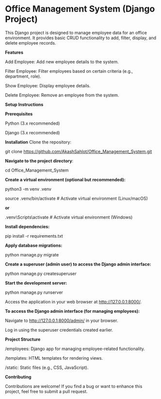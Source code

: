 # **Office Management System (Django Project)**

This Django project is designed to manage employee data for an office environment. It provides basic CRUD functionality to add, filter, display, and delete employee records.

**Features**

Add Employee: Add new employee details to the system.

Filter Employee: Filter employees based on certain criteria (e.g., department, role).

Show Employee: Display employee details.

Delete Employee: Remove an employee from the system.

**Setup Instructions**

**Prerequisites**

Python (3.x recommended)

Django (3.x recommended)

**Installation**
Clone the repository:

git clone https://github.com/AkashSahlot/Office_Management_System.git

**Navigate to the project directory**:

cd Office_Management_System

**Create a virtual environment (optional but recommended):**

python3 -m venv .venv

source .venv/bin/activate  # Activate virtual environment (Linux/macOS)

**or**

.venv\Scripts\activate  # Activate virtual environment (Windows)

**Install dependencies:**

pip install -r requirements.txt

**Apply database migrations:**

python manage.py migrate

**Create a superuser (admin user) to access the Django admin interface:**

python manage.py createsuperuser

**Start the development server:**

python manage.py runserver

Access the application in your web browser at http://127.0.0.1:8000/.

**To access the Django admin interface (for managing employees):**

Navigate to http://127.0.0.1:8000/admin/ in your browser.

Log in using the superuser credentials created earlier.

**Project Structure**

/employees: Django app for managing employee-related functionality.

/templates: HTML templates for rendering views.

/static: Static files (e.g., CSS, JavaScript).

**Contributing**

Contributions are welcome! If you find a bug or want to enhance this project, feel free to submit a pull request.

